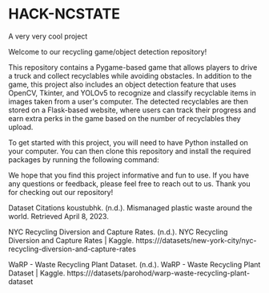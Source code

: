 # HACK-NCSTATE
A very very cool project

Welcome to our recycling game/object detection repository!

This repository contains a Pygame-based game that allows players to drive a truck and collect recyclables while avoiding obstacles. In addition to the game, this project also includes an object detection feature that uses OpenCV, Tkinter, and YOLOv5 to recognize and classify recyclable items in images taken from a user's computer. The detected recyclables are then stored on a Flask-based website, where users can track their progress and earn extra perks in the game based on the number of recyclables they upload.

To get started with this project, you will need to have Python installed on your computer. You can then clone this repository and install the required packages by running the following command:

We hope that you find this project informative and fun to use. If you have any questions or feedback, please feel free to reach out to us. Thank you for checking out our repository!


Dataset Citations
koustubhk. (n.d.). Mismanaged plastic waste around the world. Retrieved April 8, 2023. 

NYC Recycling Diversion and Capture Rates. (n.d.). NYC Recycling Diversion and Capture Rates | Kaggle. https:///datasets/new-york-city/nyc-recycling-diversion-and-capture-rates

WaRP - Waste Recycling Plant Dataset. (n.d.). WaRP - Waste Recycling Plant Dataset | Kaggle. https:///datasets/parohod/warp-waste-recycling-plant-dataset

